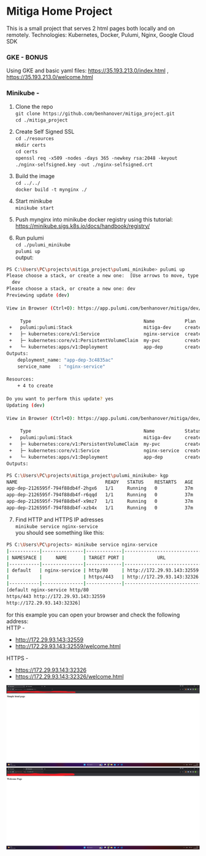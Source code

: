 # Mitiga Home Project

This is a small project that serves 2 html pages both locally and on remotely.
Technologies: Kubernetes, Docker, Pulumi, Nginx, Google Cloud SDK


### GKE - BONUS
Using GKE and basic yaml files: https://35.193.213.0/index.html , https://35.193.213.0/welcome.html

### Minikube - 

1. Clone the repo<br>
`git clone https://github.com/benhanover/mitiga_project.git`<br>
`cd ./mitiga_project`

2. Create Self Signed SSL<br>
`cd ./resources`<br>
`mkdir certs`<br>
`cd certs`<br>
`openssl req -x509 -nodes -days 365 -newkey rsa:2048 -keyout ./nginx-selfsigned.key -out ./nginx-selfsigned.crt`

3. Build the image<br>
`cd ../../`<br>
`docker build -t mynginx ./`<br>

4. Start minikube<br>
`minikube start`<br>

5. Push mynginx into minikube docker registry using this tutorial: 
https://minikube.sigs.k8s.io/docs/handbook/registry/

6. Run pulumi<br>
`cd ./pulumi_minikube`<br>
`pulumi up`<br>
output: <br>
```bash
PS C:\Users\PC\projects\mitiga_project\pulumi_minikube> pulumi up
Please choose a stack, or create a new one:  [Use arrows to move, type to filter]
  dev
Please choose a stack, or create a new one: dev
Previewing update (dev)

View in Browser (Ctrl+O): https://app.pulumi.com/benhanover/mitiga/dev/previews/95abb753-01a2-4a66-8579-815391839e2e

     Type                                         Name           Plan
 +   pulumi:pulumi:Stack                          mitiga-dev     create
 +   ├─ kubernetes:core/v1:Service                nginx-service  create
 +   ├─ kubernetes:core/v1:PersistentVolumeClaim  my-pvc         create
 +   └─ kubernetes:apps/v1:Deployment             app-dep        create
Outputs:
    deployment_name: "app-dep-3c4835ac"
    service_name   : "nginx-service"

Resources:
    + 4 to create

Do you want to perform this update? yes
Updating (dev)

View in Browser (Ctrl+O): https://app.pulumi.com/benhanover/mitiga/dev/updates/61

     Type                                         Name           Status
 +   pulumi:pulumi:Stack                          mitiga-dev     created (12s)
 +   ├─ kubernetes:core/v1:PersistentVolumeClaim  my-pvc         created (0.96s)
 +   ├─ kubernetes:core/v1:Service                nginx-service  created (10s)
 +   └─ kubernetes:apps/v1:Deployment             app-dep        created (2s)
Outputs:
```
```bash
PS C:\Users\PC\projects\mitiga_project\pulumi_minikube> kgp
NAME                                READY   STATUS    RESTARTS   AGE
app-dep-2126595f-794f88db4f-2hgx6   1/1     Running   0          37m
app-dep-2126595f-794f88db4f-r6qqd   1/1     Running   0          37m
app-dep-2126595f-794f88db4f-x9mz7   1/1     Running   0          37m
app-dep-2126595f-794f88db4f-xzb4x   1/1     Running   0          37m
```


7. Find HTTP and HTTPS IP adresses<br>
`minikube service nginx-service`<br>
you should see something like this: <br>
```bash
PS C:\Users\PC\projects> minikube service nginx-service
|-----------|---------------|-------------|----------------------------|
| NAMESPACE |     NAME      | TARGET PORT |            URL             |
|-----------|---------------|-------------|----------------------------|
| default   | nginx-service | http/80     | http://172.29.93.143:32559 |
|           |               | https/443   | http://172.29.93.143:32326 |
|-----------|---------------|-------------|----------------------------|
[default nginx-service http/80
https/443 http://172.29.93.143:32559
http://172.29.93.143:32326]
```
for this example you can open your browser and check the following address:<br>
HTTP -
- http://172.29.93.143:32559
- http://172.29.93.143:32559/welcome.html <br>

HTTPS - 
- https://172.29.93.143:32326 
- https://172.29.93.143:32326/welcome.html



![HTTP](./screenshots/HTTP.png)
![HTTPS](./screenshots/HTTPS.png)

